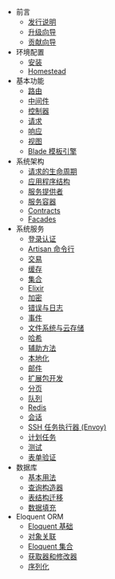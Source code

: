 - 前言
    - [发行说明](/docs/{{version}}/releases)
    - [升级向导](/docs/{{version}}/upgrade)
    - [贡献向导](/docs/{{version}}/contributions)
- 环境配置
    - [安装](/docs/{{version}}/installation)
    - [Homestead](/docs/{{version}}/homestead)
- 基本功能
    - [路由](/docs/{{version}}/routing)
    - [中间件](/docs/{{version}}/middleware)
    - [控制器](/docs/{{version}}/controllers)
    - [请求](/docs/{{version}}/requests)
    - [响应](/docs/{{version}}/responses)
    - [视图](/docs/{{version}}/views)
    - [Blade 模板引擎](/docs/{{version}}/blade)
- 系统架构
    - [请求的生命周期](/docs/{{version}}/lifecycle)
    - [应用程序结构](/docs/{{version}}/structure)
    - [服务提供者](/docs/{{version}}/providers)
    - [服务容器](/docs/{{version}}/container)
    - [Contracts](/docs/{{version}}/contracts)
    - [Facades](/docs/{{version}}/facades)
- 系统服务
    - [登录认证](/docs/{{version}}/authentication)
    - [Artisan 命令行](/docs/{{version}}/artisan)
    - [交易](/docs/{{version}}/billing)
    - [缓存](/docs/{{version}}/cache)
    - [集合](/docs/{{version}}/collections)
    - [Elixir](/docs/{{version}}/elixir)
    - [加密](/docs/{{version}}/encryption)
    - [错误与日志](/docs/{{version}}/errors)
    - [事件](/docs/{{version}}/events)
    - [文件系统与云存储](/docs/{{version}}/filesystem)
    - [哈希](/docs/{{version}}/hashing)
    - [辅助方法](/docs/{{version}}/helpers)
    - [本地化](/docs/{{version}}/localization)
    - [邮件](/docs/{{version}}/mail)
    - [扩展包开发](/docs/{{version}}/packages)
    - [分页](/docs/{{version}}/pagination)
    - [队列](/docs/{{version}}/queues)
    - [Redis](/docs/{{version}}/redis)
    - [会话](/docs/{{version}}/session)
    - [SSH 任务执行器 (Envoy)](/docs/{{version}}/envoy)
    - [计划任务](/docs/{{version}}/scheduling)
    - [测试](/docs/{{version}}/testing)
    - [表单验证](/docs/{{version}}/validation)
- 数据库
    - [基本用法](/docs/{{version}}/database)
    - [查询构造器](/docs/{{version}}/queries)
    - [表结构迁移](/docs/{{version}}/migrations)
    - [数据填充](/docs/{{version}}/seeding)
- Eloquent ORM
    - [Eloquent 基础](/docs/{{version}}/eloquent)
    - [对象关联](/docs/{{version}}/eloquent-relationships)
    - [Eloquent 集合](/docs/{{version}}/eloquent-collections)
    - [获取器和修改器](/docs/{{version}}/eloquent-mutators)
    - [序列化](/docs/{{version}}/eloquent-serialization)

